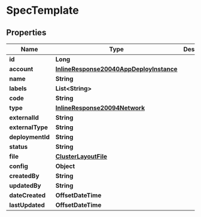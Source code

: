 

# SpecTemplate

## Properties

Name | Type | Description | Notes
------------ | ------------- | ------------- | -------------
**id** | **Long** |  |  [optional]
**account** | [**InlineResponse20040AppDeployInstance**](InlineResponse20040AppDeployInstance.md) |  |  [optional]
**name** | **String** |  |  [optional]
**labels** | **List&lt;String&gt;** |  |  [optional]
**code** | **String** |  |  [optional]
**type** | [**InlineResponse20094Network**](InlineResponse20094Network.md) |  |  [optional]
**externalId** | **String** |  |  [optional]
**externalType** | **String** |  |  [optional]
**deploymentId** | **String** |  |  [optional]
**status** | **String** |  |  [optional]
**file** | [**ClusterLayoutFile**](ClusterLayoutFile.md) |  |  [optional]
**config** | **Object** |  |  [optional]
**createdBy** | **String** |  |  [optional]
**updatedBy** | **String** |  |  [optional]
**dateCreated** | **OffsetDateTime** |  |  [optional]
**lastUpdated** | **OffsetDateTime** |  |  [optional]



